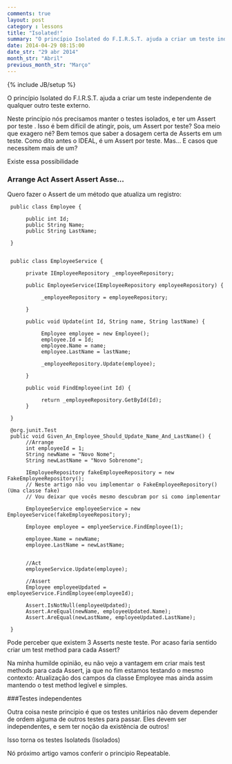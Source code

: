 ```yaml
---
comments: true
layout: post
category : lessons
title: "Isolated!"
summary: "O princípio Isolated do F.I.R.S.T. ajuda a criar um teste independente..."
date: 2014-04-29 08:15:00
date_str: "29 abr 2014"
month_str: "Abril"
previous_month_str: "Março"
---
```

{% include JB/setup %}

O princípio Isolated do F.I.R.S.T. ajuda a criar um teste independente de qualquer outro teste externo.

Neste princípio nós precisamos manter o testes isolados, e ter um Assert por teste . Isso é bem difícil de atingir, pois, um Assert por teste? Soa meio que exagero né? Bem temos que saber a dosagem certa de Asserts em um teste. Como dito antes o IDEAL, é um Assert por teste. Mas... E casos que necessitem mais de um?

Existe essa possibilidade

### Arrange Act Assert Assert Asse...

Quero fazer o Assert de um método que atualiza um registro:

     public class Employee {

          public int Id;
          public String Name;
          public String LastName;         

     }


     public class EmployeeService {

          private IEmployeeRepository _employeeRepository;

          public EmployeeService(IEmployeeRepository employeeRepository) {
               
               _employeeRepository = employeeRepository;
               
          }
     
          public void Update(int Id, String name, String lastName) {
               
               Employee employee = new Employee();
               employee.Id = Id;
               employee.Name = name;
               employee.LastName = lastName;

               _employeeRepository.Update(employee);
               
          }

          public void FindEmployee(int Id) {

               return _employeeRepository.GetById(Id);
          }

     }

     @org.junit.Test
     public void Given_An_Employee_Should_Update_Name_And_LastName() {
          //Arrange
          int employeeId = 1;
          String newName = "Novo Nome";
          String newLastName = "Novo Sobrenome";

          IEmployeeRepository fakeEmployeeRepository = new FakeEmployeeRepository();       
          // Neste artigo não vou implementar o FakeEmployeeRepository() (Uma classe fake)
          // Vou deixar que vocês mesmo descubram por si como implementar
          
          EmployeeService employeeService = new EmployeeService(fakeEmployeeRepository);

          Employee employee = emplyeeService.FindEmployee(1);

          employee.Name = newName;
          employee.LastName = newLastName;
          

          //Act
          employeeService.Update(employee);
          
          //Assert
          Employee employeeUpdated = employeeService.FindEmployee(employeeId);

          Assert.IsNotNull(employeeUpdated);
          Assert.AreEqual(newName, employeeUpdated.Name);
          Assert.AreEqual(newLastName, employeeUpdated.LastName);
     
     }


Pode perceber que existem 3 Asserts neste teste. Por acaso faria sentido criar um test method para cada Assert?

Na minha humilde opinião, eu não vejo a vantagem em criar mais test methods para cada Assert, ja que no fim estamos testando o mesmo contexto: Atualização dos campos da classe Employee mas ainda assim mantendo o test method legível e simples.

###Testes independentes

Outra coisa neste principio é que os testes unitários não devem depender de ordem alguma de outros testes para passar. Eles devem ser independentes, e sem ter noção da existência de outros!

Isso torna os testes Isolateds (Isolados)

Nó próximo artigo vamos conferir o principio Repeatable.



